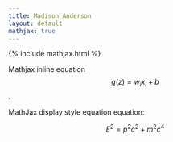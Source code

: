 ```yaml
---
title: Madison Anderson
layout: default
mathjax: true
---
```


{% include mathjax.html %}

Mathjax inline equation $$ g(z) = w_i x_i + b$$.

MathJax display style equation equation:

$$
E^2 = p^2c^2 + m^2c^4
$$
